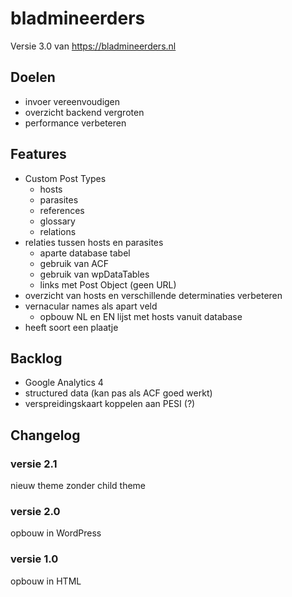 # bladmineerders

Versie 3.0 van https://bladmineerders.nl

## Doelen

- invoer vereenvoudigen
- overzicht backend vergroten
- performance verbeteren

## Features

- Custom Post Types
  - hosts
  - parasites
  - references
  - glossary
  - relations 
- relaties tussen hosts en parasites 
  - aparte database tabel
  - gebruik van ACF
  - gebruik van wpDataTables
  - links met Post Object (geen URL)
- overzicht van hosts en verschillende determinaties verbeteren
- vernacular names als apart veld
  - opbouw NL en EN lijst met hosts vanuit database
- heeft soort een plaatje


## Backlog

- Google Analytics 4
- structured data (kan pas als ACF goed werkt)
- verspreidingskaart koppelen aan PESI (?)

## Changelog

### versie 2.1
nieuw theme zonder child theme

### versie 2.0
opbouw in WordPress

### versie 1.0
opbouw in HTML
